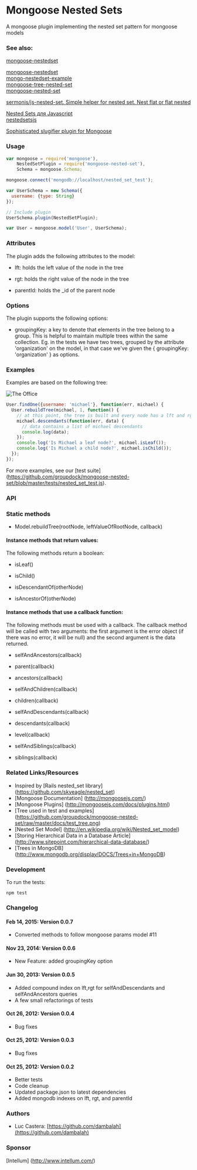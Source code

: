 # Mongoose Nested Sets

A mongoose plugin implementing the nested set pattern for mongoose models

### See also:  
[mongoose-nestedset](https://github.com/seeden/mongoose-nestedset)    
 
[mongoose-nestedset](https://github.com/seeden/mongoose-nestedset/)   
[mongo-nestedset-example](https://github.com/stavros-zavrakas/mongo-nestedset-example/)   
[mongoose-tree-nested-set](https://github.com/chleck/mongoose-tree-nested-set/)   
[mongoose-nested-set](https://github.com/Uzlopak/mongoose-nested-set/)   
   
[sermonis/js-nested-set. Simple helper for nested set. Nest flat or flat nested](https://github.com/sermonis/js-nested-set)   
    
[Nested Sets для Javascript](https://habr.com/ru/post/519298/)   
[nestedsetsjs](https://github.com/orxtime/nestedsetsjs)   
   
[Sophisticated slugifier plugin for Mongoose](https://github.com/YuriGor/mongoose-slug-updater)     

### Usage

```javascript
var mongoose = require('mongoose'),
    NestedSetPlugin = require('mongoose-nested-set'),
    Schema = mongoose.Schema;

mongoose.connect('mongodb://localhost/nested_set_test');

var UserSchema = new Schema({
  username: {type: String}
});

// Include plugin
UserSchema.plugin(NestedSetPlugin);

var User = mongoose.model('User', UserSchema);
```

### Attributes

The plugin adds the following attributes to the model:

* lft: holds the left value of the node in the tree

* rgt: holds the right value of the node in the tree

* parentId: holds the _id of the parent node

### Options

The plugin supports the following options:

* groupingKey: a key to denote that elements in the tree belong to a group. This is helpful to maintain multiple trees within the same collection. Eg. in the tests we have two trees, grouped by the attribute 'organization' on the model, in that case we've given the { groupingKey: 'organization' } as options.

### Examples

Examples are based on the following tree:

![The Office](https://github.com/groupdock/mongoose-nested-set/raw/master/docs/test_tree.png "The Office")

```javascript
User.findOne({username: 'michael'}, function(err, michael) {
  User.rebuildTree(michael, 1, function() {
    // at this point, the tree is built and every node has a lft and rgt value.
    michael.descendants(function(err, data) {
      // data contains a list of michael descendants
      console.log(data);
    });
    console.log('Is Michael a leaf node?', michael.isLeaf());
    console.log('Is Michael a child node?', michael.isChild());
  });
});
```

For more examples, see our [test suite] (https://github.com/groupdock/mongoose-nested-set/blob/master/tests/nested_set_test.js).

### API

### Static methods

* Model.rebuildTree(rootNode, leftValueOfRootNode, callback)

#### Instance methods that return values:

The following methods return a boolean:

* isLeaf()

* isChild()

* isDescendantOf(otherNode)

* isAncestorOf(otherNode)


#### Instance methods that use a callback function:

The following methods must be used with a callback. The callback method will be called with two arguments: the first argument is the error object (if there was no error, it will be null) and the second argument is the data returned.

* selfAndAncestors(callback)

* parent(callback)

* ancestors(callback)

* selfAndChildren(callback)

* children(callback)

* selfAndDescendants(callback)

* descendants(callback)

* level(callback)

* selfAndSiblings(callback)

* siblings(callback)


### Related Links/Resources

* Inspired by [Rails nested_set library] (https://github.com/skyeagle/nested_set)
* [Mongoose Documentation] (http://mongoosejs.com/)
* [Mongoose Plugins] (http://mongoosejs.com/docs/plugins.html)
* [Tree used in test and examples] (https://github.com/groupdock/mongoose-nested-set/raw/master/docs/test_tree.png)
* [Nested Set Model] (http://en.wikipedia.org/wiki/Nested_set_model)
* [Storing Hierarchical Data in a Database Article] (http://www.sitepoint.com/hierarchical-data-database/)
* [Trees in MongoDB] (http://www.mongodb.org/display/DOCS/Trees+in+MongoDB)

### Development

To run the tests:

```
npm test
```


### Changelog


#### Feb 14, 2015: Version 0.0.7

* Converted methods to follow mongoose params model #11

#### Nov 23, 2014: Version 0.0.6

* New Feature: added groupingKey option

#### Jun 30, 2013: Version 0.0.5

* Added compound index on lft,rgt for selfAndDescendants and
  selfAndAncestors queries
* A few small refactorings of tests

#### Oct 26, 2012: Version 0.0.4

* Bug fixes

#### Oct 25, 2012: Version 0.0.3

* Bug fixes

#### Oct 25, 2012: Version 0.0.2

* Better tests
* Code cleanup
* Updated package.json to latest dependencies
* Added mongodb indexes on lft, rgt, and parentId

### Authors

* Luc Castera: [https://github.com/dambalah](https://github.com/dambalah)

### Sponsor

[Intellum] (http://www.intellum.com/)
